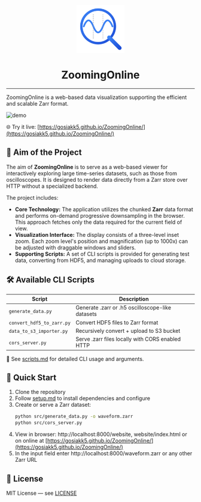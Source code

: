 <p align="center">
<picture>
<source media="(prefers-color-scheme: dark)" srcset="./docs/assets/logo-dark.svg">
<img width="128" height="128" src="./docs/assets/logo-light.svg">
</picture>
</p>

<h1 align="center">ZoomingOnline</h1>

---

ZoomingOnline is a web-based data visualization supporting the efficient and scalable Zarr format.

![demo](./docs/assets/demo.gif)

🌐 Try it live: [https://gosiakk5.github.io/ZoomingOnline/](https://gosiakk5.github.io/ZoomingOnline/)

## 🎯 Aim of the Project

The aim of **ZoomingOnline** is to serve as a web-based viewer for interactively exploring large time-series datasets,
such as those from oscilloscopes. It is designed to render data directly from a Zarr store over HTTP without a
specialized backend.

The project includes:

- **Core Technology:** The application utilizes the chunked **Zarr** data format and performs on-demand progressive
  downsampling in the browser. This approach fetches only the data required for the current field of view.
- **Visualization Interface:** The display consists of a three-level inset zoom. Each zoom level's position and
  magnification (up to 1000x) can be adjusted with draggable windows and sliders.
- **Supporting Scripts:** A set of CLI scripts is provided for generating test data, converting from HDF5, and managing
  uploads to cloud storage.

## 🛠 Available CLI Scripts

| Script                    | Description                                      |
|---------------------------|--------------------------------------------------|
| `generate_data.py`        | Generate .zarr or .h5 oscilloscope-like datasets |
| `convert_hdf5_to_zarr.py` | Convert HDF5 files to Zarr format                |
| `data_to_s3_importer.py`  | Recursively convert + upload to S3 bucket        |
| `cors_server.py`          | Serve .zarr files locally with CORS enabled HTTP |

📖 See [scripts.md](./docs/scripts.md) for detailed CLI usage and arguments.

## 🚀 Quick Start

1. Clone the repository
2. Follow [setup.md](./docs/setup.md) to install dependencies and configure
3. Create or serve a Zarr dataset:
   ```bash
   python src/generate_data.py -o waveform.zarr
   python src/cors_server.py
   ```
4. View in browser: http://localhost:8000/website, website/index.html or on online
   at [https://gosiakk5.github.io/ZoomingOnline/](https://gosiakk5.github.io/ZoomingOnline/)
5. In the input field enter http://localhost:8000/waveform.zarr or any other Zarr URL

## 📄 License

MIT License — see [LICENSE](LICENSE)